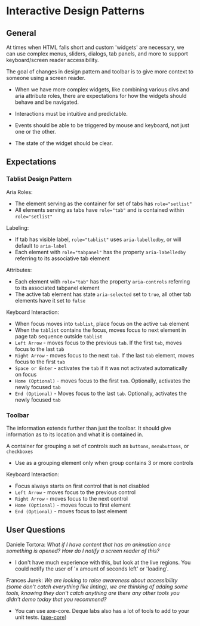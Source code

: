 # Interactive Design Patterns

## General

At times when HTML falls short and custom 'widgets' are necessary, we can use complex menus, sliders, dialogs, tab panels, and more to support keyboard/screen reader accessibility.

The goal of changes in design pattern and toolbar is to give more context to someone using a screen reader.

- When we have more complex widgets, like combining various divs and aria attribute roles, there are expectations for how the widgets should behave and be navigated.

- Interactions must be intuitive and predictable.

- Events should be able to be triggered by mouse and keyboard, not just one or the other.

- The state of the widget should be clear.

## Expectations

### Tablist Design Pattern

Aria Roles:
- The element serving as the container for set of tabs has `role="setlist"`
- All elements serving as tabs have `role="tab"` and is contained within `role="setlist"`

Labeling:
- If tab has visible label, `role="tablist"` uses `aria-labelledby`, or will default to `aria-label`
- Each element with `role="tabpanel"` has the property `aria-labelledby` referring to its associative tab element

Attributes:
- Each element with `role="tab"` has the property `aria-controls` referring to its associated tabpanel element
- The active tab element has state `aria-selected` set to `true`, all other tab elements have it set to `false`

Keyboard Interaction:
- When focus moves into `tablist`, place focus on the active `tab` element
- When the `tablist` contains the focus, moves focus to next element in page tab sequence outside `tablist`
- `Left Arrow` - moves focus to the previous `tab`. If the first `tab`, moves focus to the last `tab`
- `Right Arrow` - moves focus to the next `tab`. If the last `tab` element, moves focus to the first `tab`
- `Space or Enter` - activates the `tab` if it was not activated automatically on focus
- `Home (Optional)` - moves focus to the first `tab`. Optionally, activates the newly focused `tab`
- `End (Optional)` - Moves focus to the last `tab`. Optionally, activates the newly focused `tab`

### Toolbar

The information extends further than just the toolbar. It should give information as to its location and what it is contained in.

A container for grouping a set of controls such as `buttons`, `menubuttons`, or `checkboxes`

- Use as a grouping element only when group contains 3 or more controls

Keyboard Interaction:
- Focus always starts on first control that is not disabled
- `Left Arrow` - moves focus to the previous control
- `Right Arrow` - moves focus to the next control
- `Home (Optional)` - moves focus to first element
- `End (Optional)` - moves focus to last element

## User Questions

Daniele Tortora: *What if I have content that has an animation once something is opened? How do I notify a screen reader of this?*
- I don't have much experience with this, but look at the live regions. You could notify the user of 'x amount of seconds left' or 'loading'.

Frances Jurek: *We are looking to raise awareness about accessibility (some don't catch everything like linting), we are thinking of adding some tools, knowing they don't catch anything are there any other tools you didn't demo today that you recommend?*
- You can use axe-core. Deque labs also has a lot of tools to add to your unit tests. ([axe-core](https://github.com/dequelabs/axe-core))
